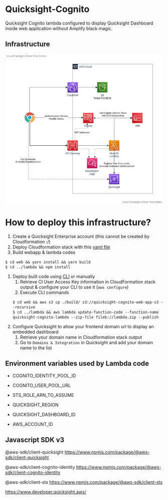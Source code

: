 # Quicksight-Cognito

Quicksight Cognito lambda configured to display Quicksight Dashboard inside web application without Amplify black magic.

## Infrastructure

![Infrastructure](./assets/Quicksight-Cognito.png)

# How to deploy this infrastructure?

1. Create a Quicksight Enterprise account (this cannot be created by Cloudformation :/) 
1. Deploy Cloudformation stack with this [yaml file](./quicksight-cognito-cloudformation.yml)
1. Build webapp & lambda codes
```
$ cd web && yarn install && yarn build
$ cd ../lambda && npm install
```
1. Deploy built code using [CLI](https://aws.amazon.com/fr/cli/) or manually
    1. Retrieve CI User Access Key information in CloudFormation stack output & configure your CLI to use it (`aws configure`)
    1. Execute CLI commands
    ```
    $ cd web && aws s3 cp ./build/ s3://quicksight-cognito-web-app-s3 --recursive
    $ cd ../lambda && aws lambda update-function-code --function-name quicksight-cognito-lambda --zip-file fileb://lambda.zip --publish
    ``` 
1. Configure Quicksight to allow your frontend domain url to display an embedded dashboard
    1. Retrieve your domain name in Cloudformation stack output
    1. Go to `Domains & Integration` in Quicksight and add your domain name to the list

## Environment variables used by Lambda code

- COGNITO_IDENTITY_POOL_ID
- COGNITO_USER_POOL_URL

- STS_ROLE_ARN_TO_ASSUME

- QUICKSIGHT_REGION
- QUICKSIGHT_DASHBOARD_ID

- AWS_ACCOUNT_ID

## Javascript SDK v3

@aws-sdk/client-quicksight https://www.npmjs.com/package/@aws-sdk/client-quicksight

@aws-sdk/client-cognito-identity https://www.npmjs.com/package/@aws-sdk/client-cognito-identity

@aws-sdk/client-sts https://www.npmjs.com/package/@aws-sdk/client-sts

https://www.developer.quicksight.aws/
